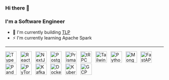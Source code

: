 ### Hi there 👋
### I'm a Software Engineer
* 🚀  I'm currently building [TLP]()
* ⚡  I'm currently learning Apache Spark

----

<a href="https://www.typescriptlang.org/" target="_blank" rel="noreferrer"><img src="https://cdn.simpleicons.org/typescript/" width="36" height="36" alt="TypeScript" /></a>&nbsp;&nbsp;
<a href="https://reactjs.org/" target="_blank" rel="noreferrer"><img src="https://cdn.simpleicons.org/react/" width="36" height="36" alt="React" /></a>&nbsp;&nbsp;
<a href="https://nextjs.org/" target="_blank" rel="noreferrer"><img src="https://cdn.simpleicons.org/next.js/808080" width="36" height="36" alt="NextJS" /></a>&nbsp;&nbsp;
<a href="https://www.postgresql.org/" target="_blank" rel="noreferrer"><img src="https://cdn.simpleicons.org/postgresql/" width="36" height="36" alt="Postgresql" /></a>&nbsp;&nbsp;
<a href="https://www.prisma.io/" target="_blank" rel="noreferrer"><img src="https://cdn.simpleicons.org/prisma/808080" width="36" height="36" alt="Prisma" /></a>&nbsp;&nbsp;
<a href="https://trpc.io/" target="_blank" rel="noreferrer"><img src="https://cdn.simpleicons.org/trpc/" width="36" height="36" alt="tRPC" /></a>&nbsp;&nbsp;
<a href="https://tailwindcss.com/" target="_blank" rel="noreferrer"><img src="https://cdn.simpleicons.org/tailwindcss/" width="36" height="36" alt="Tailwind" /></a>&nbsp;&nbsp;
<a href="https://www.python.org/" target="_blank" rel="noreferrer"><img src="https://cdn.simpleicons.org/python/" width="36" height="36" alt="Python" /></a>&nbsp;&nbsp;
<a href="https://www.mongodb.com/" target="_blank" rel="noreferrer"><img src="https://cdn.simpleicons.org/mongodb/" width="36" height="36" alt="MongoDB" /></a>&nbsp;&nbsp;
<a href="https://fastapi.tiangolo.com/" target="_blank" rel="noreferrer"><img src="https://cdn.simpleicons.org/fastapi/" width="36" height="36" alt="FastAPI" /></a>&nbsp;&nbsp;
<a href="https://pandas.pydata.org/" target="_blank" rel="noreferrer"><img src="https://cdn.simpleicons.org/pandas/808080" width="36" height="36" alt="Pandas" /></a>&nbsp;&nbsp;
<a href="https://pytorch.org/" target="_blank" rel="noreferrer"><img src="https://cdn.simpleicons.org/pytorch/" width="36" height="36" alt="PyTorch" /></a>&nbsp;&nbsp;
<a href="https://kafka.apache.org/" target="_blank" rel="noreferrer"><img src="https://cdn.simpleicons.org/apachekafka/808080" width="36" height="36" alt="Kafka" /></a>&nbsp;&nbsp;
<a href="https://www.docker.com/" target="_blank" rel="noreferrer"><img src="https://cdn.simpleicons.org/docker/" width="36" height="36" alt="Docker" /></a>&nbsp;&nbsp;
<a href="https://kubernetes.io/" target="_blank" rel="noreferrer"><img src="https://cdn.simpleicons.org/kubernetes/" width="36" height="36" alt="Kubernetes" /></a>&nbsp;&nbsp;
<a href="https://cloud.google.com/" target="_blank" rel="noreferrer"><img src="https://cdn.simpleicons.org/googlecloud/" width="36" height="36" alt="GCP" /></a>&nbsp;&nbsp;

